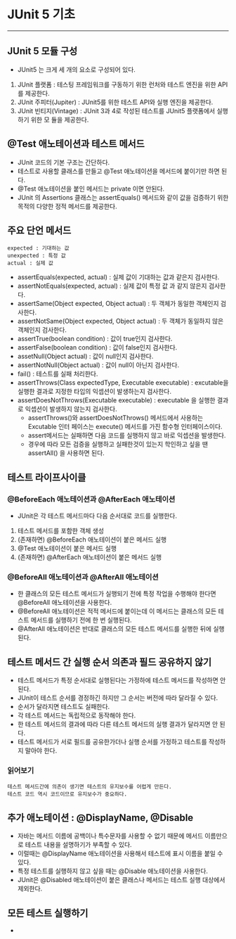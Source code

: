 # JUnit 5 기초

---

## JUnit 5 모듈 구성

* JUnit5 는 크게 세 개의 요소로 구성되어 있다.

1. JUnit 플랫폼 : 테스팅 프레임워크를 구동하기 위한 런처와 테스트 엔진을 위한 API를 제공한다.
2. JUnit 주피터(Jupiter) : JUnit5를 위한 테스트 API와 실행 엔진을 제공한다.
3. JUnit 빈티지(Vintage) : JUnit 3과 4로 작성된 테스트를 JUnit5 플랫폼에서 실행하기 위한 모
   듈을 제공한다.

## @Test 애노테이션과 테스트 메서드

* JUnit 코드의 기본 구조는 간단하다.
* 테스트로 사용할 클래스를 만들고 @Test 애노테이션을 메서드에 붙이기만 하면 된다.
* @Test 애노테이션을 붙인 메서드는 private 이면 안된다.
* JUnit 의 Assertions 클래스는 assertEquals() 메서드와 같이 값을 검증하기 위한
  목적의 다양한 정적 메서드를 제공한다.

## 주요 단언 메서드

    expected : 기대하는 값
    unexpected : 특정 값
    actual : 실제 값

* assertEquals(expected, actual) : 실제 값이 기대하는 값과 같은지 검사한다.
* assertNotEquals(expected, actual) : 실제 값이 특정 값 과 같지 않은지 검사한다.
* assertSame(Object expected, Object actual) : 두 객체가 동일한 객체인지 검사한다.
* assertNotSame(Object expected, Object actual) : 두 객체가 동일하지 않은 객체인지 검사한다.
* assertTrue(boolean condition) : 값이 true인지 검사한다.
* assertFalse(boolean condition) : 값이 false인지 검사한다.
* assetNull(Object actual) : 값이 null인지 검사한다.
* assertNotNull(Object actual) : 값이 null이 아닌지 검사한다.
* fail() : 테스트를 실패 처리한다.
* assertThrows(Class<T> expectedType, Executable executable) :
  excutable을 실행한 결과로 지정한 타입의 익셉션이 발생하는지 검사한다.
* assertDoesNotThrows(Executable executable) :
  executable 을 실행한 결과로 익셉션이 발생하지 않는지 검사한다.
    * assertThrows()와 assertDoesNotThrows() 메서드에서 사용하는 Excutable 인터
      페이스는 execute() 메서드를 가진 함수형 인터페이스이다.
    * assert메서드는 실패하면 다음 코드를 실행하지 않고 바로 익셉션을 발생한다.
    * 경우에 따라 모든 검증을 실행하고 실패한것이 있는지 학인하고 싶을 땐 assertAll()
      을 사용하면 된다.

## 테스트 라이프사이클

### @BeforeEach 애노테이션과 @AfterEach 애노테이션

* JUnit은 각 테스트 메서드마다 다음 순서대로 코드를 실행한다.

1. 테스트 메서드를 포함한 객체 생성
2. (존재하면) @BeforeEach 애노테이션이 붙은 메서드 실행
3. @Test 애노테이션이 붙은 메서드 실행
4. (존재하면) @AfterEach 애노테이션이 붙은 메서드 실행

### @BeforeAll 애노테이션과 @AfterAll 애노테이션

* 한 클래스의 모든 테스트 메서드가 실행되기 전에 특정 작업을 수행해야 한다면 @BeforeAll
  애노테이션을 사용한다.
* @BeforeAll 애노테이션은 적적 메서드에 붙이는데 이 메서드는 클래스의 모든 테스트 메서드를
  실행하기 전에 한 번 실행된다.
* @AfterAll 애노테이션은 반대로 클래스의 모든 테스트 메서드를 실행한 뒤에 실행된다.

## 테스트 메서드 간 실행 순서 의존과 필드 공유하지 않기

* 테스트 메서드가 특정 순서대로 실행된다는 가정하에 테스트 메서드를 작성하면 안된다.
* JUnit이 테스트 순서를 경정하긴 하지만 그 순서는 버전에 따라 달라질 수 있다.
* 순서가 달라지면 테스트도 실패한다.
* 각 테스트 메서드는 독립적으로 동작해야 한다.
* 한 테스트 메서드의 결과에 따라 다른 테스트 메서드의 실행 결과가 달라지면 안 된다.
* 테스트 메서드가 서로 필드를 공유한가더나 실행 순서를 가정하고 테스트를 작성하지 말아야 한다.

### 읽어보기
    테스트 메서드간에 의존이 생기면 테스트의 유지보수를 어렵게 만든다.
    테스트 코드 역시 코드이므로 유지보수가 중요하다.

## 추가 애노테이션 : @DisplayName, @Disable

* 자바는 메서드 이름에 공백이나 특수문자를 사용할 수 없기 때문에 메서드 이름만으로 테스트 
내용을 설명하기가 부족할 수 있다.
* 이럴때는 @DisplayName 애노테이션을 사용해서 테스트에 표시 이름을 붙일 수 있다.
* 특정 테스트를 실행하지 않고 싶을 때는 @Disable 애노테이션을 사용한다.
* JUnit은 @Disabled 애노테이션이 붙은 클래스나 메서드는 테스트 실행 대상에서 제외한다.

## 모든 테스트 실행하기

* 